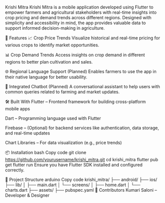  Krishi Mitra
Krishi Mitra is a mobile application developed using Flutter to empower farmers and agricultural stakeholders with real-time insights into crop pricing and demand trends across different regions. Designed with simplicity and accessibility in mind, the app provides valuable data to support informed decision-making in agriculture.

📱 Features
📈 Crop Price Trends
Visualize historical and real-time pricing for various crops to identify market opportunities.

📊 Crop Demand Trends
Access insights on crop demand in different regions to better plan cultivation and sales.

🌐 Regional Language Support (Planned)
Enables farmers to use the app in their native language for better usability.

💬 Integrated Chatbot (Planned)
A conversational assistant to help users with common queries related to farming and market updates.

🛠️ Built With
Flutter – Frontend framework for building cross-platform mobile apps

Dart – Programming language used with Flutter

Firebase – (Optional) for backend services like authentication, data storage, and real-time updates

Chart Libraries – For data visualization (e.g., price trends)

📦 Installation
bash
Copy code
git clone https://github.com/yourusername/krishi_mitra.git
cd krishi_mitra
flutter pub get
flutter run
Ensure you have Flutter SDK installed and configured correctly.

📁 Project Structure
arduino
Copy code
krishi_mitra/
├── android/
├── ios/
├── lib/
│   ├── main.dart
│   └── screens/
│       ├── home.dart
│       └── charts.dart
├── assets/
├── pubspec.yaml
👥 Contributors
Kumari Saloni – Developer & Designer
 
 
